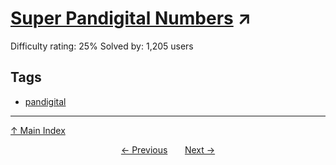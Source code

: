 # [Super Pandigital Numbers](https://projecteuler.net/problem=571) ↗️

Difficulty rating: 25%
Solved by: 1,205 users
## Tags

- [pandigital](../tags/pandigital.md)



---

[↑ Main Index](../README.md)


<div align=center><a href='570.md'>← Previous</a> &nbsp;&nbsp; &nbsp;&nbsp;  <a href='572.md'>Next →</a></div>
